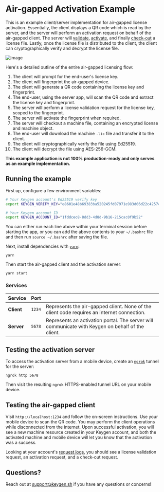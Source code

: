 # Air-gapped Activation Example

This is an example client/server implementation for air-gapped license activation. Essentially, the client displays a QR code which is read by the server, and the server will perform an activation request on behalf of the air-gapped client. The server will [validate][validate], [activate][activate], and finally [check-out][check-out] a license file. Lastly, once the license file is distributed to the client, the client can cryptographically verify and decrypt the license file.

![image](https://user-images.githubusercontent.com/6979737/160709628-16e8231e-6510-454e-b188-d20f7c4ff9dc.png)

Here's a detailed outline of the entire air-gapped licensing flow:

1. The client will prompt for the end-user's license key.
1. The client will fingerprint the air-gapped device.
1. The client will generate a QR code containing the license key and fingerprint.
1. The end-user, using the server app, will scan the QR code and extract the license key and fingerprint.
1. The server will perform a license validation request for the license key, scoped to the fingerprint.
1. The server will activate the fingerprint when required.
1. The server will checkout a machine file, containing an encrypted license and machine object.
1. The end-user will download the machine `.lic` file and transfer it to the client.
1. The client will cryptographically verify the file using Ed25519.
1. The client will decrypt the file using AES-256-GCM.

**This example application is not 100% production-ready and only serves as an example implementation.**

## Running the example

First up, configure a few environment variables:

```bash
# Your Keygen account's Ed25519 verify key
export KEYGEN_VERIFY_KEY="e8601e48b69383ba520245fd07971e983d06d22c4257cfd82304601479cee788"

# Your Keygen account ID
export KEYGEN_ACCOUNT_ID="1fddcec8-8dd3-4d8d-9b16-215cac0f9b52"
```

You can either run each line above within your terminal session before starting the app, or you can add the above contents to your `~/.bashrc` file and then run `source ~/.bashrc` after saving the file.

Next, install dependencies with [`yarn`][yarn]:

```
yarn
```

Then start the air-gapped client and the activation server:

```
yarn start
```

### Services

| Service    | Port   |                                                                                                   |
|:-----------|:-------|:--------------------------------------------------------------------------------------------------|
| **Client** | `1234` | Represents the air-gapped client. None of the client code requires an internet connection.        |
| **Server** | `5678` | Represents an activation portal. The server will communicate with Keygen on behalf of the client. |

## Testing the activation server

To access the activation server from a mobile device, create an [`ngrok`][ngrok] tunnel for the server:

```
ngrok http 5678
```

Then visit the resulting `ngrok` HTTPS-enabled tunnel URL on your mobile device.

## Testing the air-gapped client

Visit `http://localhost:1234` and follow the on-screen instructions. Use your mobile device to scan the QR code. You may perform the client operations while disconnected from the internet. Upon successful activation, you will see a new machine resource created in your Keygen account, and both the activated machine and mobile device will let you know that the activation was a success.

Looking at your account's [request logs][logs], you should see a license validation request, an activation request, and a check-out request.

## Questions?

Reach out at [support@keygen.sh][support] if you have any
questions or concerns!

[validate]: https://keygen.sh/docs/api/licenses/#licenses-actions-validate
[activate]: https://keygen.sh/docs/api/machines/#machines-create
[check-out]: https://keygen.sh/docs/api/machines/#machines-actions-check-out
[yarn]: https://yarnpkg.org
[ngrok]: https://ngrok.com
[logs]: https://app.keygen.sh/request-logs
[support]: mailto:support@keygen.sh
